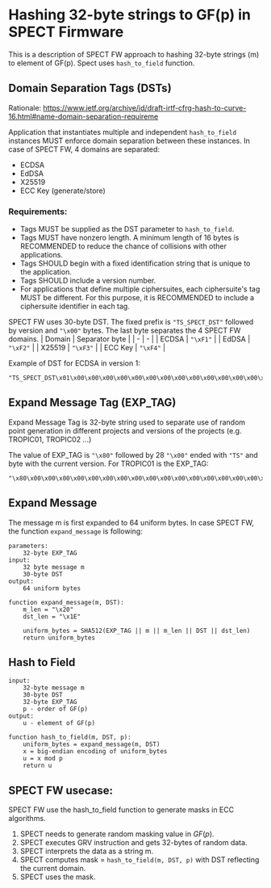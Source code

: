 # Hashing 32-byte strings to GF(p) in SPECT Firmware

This is a description of SPECT FW approach to hashing 32-byte strings (m) to element of GF(p).
Spect uses `hash_to_field` function.

## Domain Separation Tags (DSTs)

Rationale: https://www.ietf.org/archive/id/draft-irtf-cfrg-hash-to-curve-16.html#name-domain-separation-requireme

Application that instantiates multiple and independent `hash_to_field` instances
MUST enforce domain separation between these instances. In case of SPECT FW, 4 domains are separated:
- ECDSA
- EdDSA
- X25519
- ECC Key (generate/store)

### Requirements:
- Tags MUST be supplied as the DST parameter to `hash_to_field`.
- Tags MUST have nonzero length. A minimum length of 16 bytes is RECOMMENDED to reduce the chance of collisions with other applications.
- Tags SHOULD begin with a fixed identification string that is unique to the application.
- Tags SHOULD include a version number.
- For applications that define multiple ciphersuites, each ciphersuite's tag MUST be different. For this purpose, it is RECOMMENDED to include a ciphersuite identifier in each tag.

SPECT FW uses 30-byte DST. The fixed prefix is `"TS_SPECT_DST"` followed by version and `"\x00"` bytes. The last
byte separates the 4 SPECT FW domains.
| Domain | Separator byte |
| - | - |
| ECDSA | `"\xF1"` |
| EdDSA | `"\xF2"` |
| X25519 | `"\xF3"` |
| ECC Key | `"\xF4"` |

Example of DST for ECDSA in version 1:
```
"TS_SPECT_DST\x01\x00\x00\x00\x00\x00\x00\x00\x00\x00\x00\x00\x00\x00\x00\x00\x00\xF1"
```

## Expand Message Tag (EXP_TAG)

Expand Message Tag is 32-byte string used to separate use of random point generation in different projects and versions of the projects (e.g. TROPIC01, TROPIC02 ...)

The value of EXP_TAG is `"\x80"` followed by 28 `"\x00"` ended with `"TS"` and byte with the current version.
For TROPIC01 is the EXP_TAG:
```
"\x80\x00\x00\x00\x00\x00\x00\x00\x00\x00\x00\x00\x00\x00\x00\x00\x00\x00\x00\x00\x00\x00\x00\x00\x00\x00\x00\x00\x00TS\x01"
```

## Expand Message

The message m is first expanded to 64 uniform bytes. In case SPECT FW, the function `expand_message` is following:

```
parameters:
    32-byte EXP_TAG
input:
    32 byte message m
    30-byte DST
output:
    64 uniform bytes

function expand_message(m, DST):
    m_len = "\x20"
    dst_len = "\x1E"

    uniform_bytes = SHA512(EXP_TAG || m || m_len || DST || dst_len)
    return uniform_bytes
```

## Hash to Field

```
input:
    32-byte message m
    30-byte DST
    32-byte EXP_TAG
    p - order of GF(p)
output:
    u - element of GF(p)

function hash_to_field(m, DST, p):
    uniform_bytes = expand_message(m, DST)
    x = big-endian encoding of uniform_bytes
    u = x mod p
    return u
```

## SPECT FW usecase:

SPECT FW use the hash_to_field function to generate masks in ECC algorithms.

1. SPECT needs to generate random masking value in $GF(p)$.
2. SPECT executes GRV instruction and gets 32-bytes of random data.
3. SPECT interprets the data as a string m.
4. SPECT computes mask = `hash_to_field(m, DST, p)` with
DST reflecting the current domain.
5. SPECT uses the mask.
